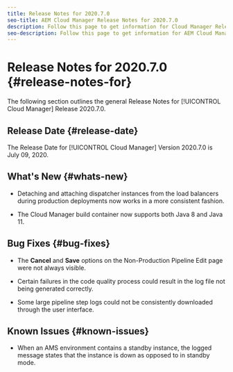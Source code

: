 ```yaml
---
title: Release Notes for 2020.7.0
seo-title: AEM Cloud Manager Release Notes for 2020.7.0
description: Follow this page to get information for Cloud Manager Release 2020.7.0
seo-description: Follow this page to get information for AEM Cloud Manager Release 2020.7.0
---
```

# Release Notes for 2020.7.0 {#release-notes-for}

The following section outlines the general Release Notes for [!UICONTROL Cloud Manager] Release 2020.7.0.

## Release Date {#release-date}

The Release Date for [!UICONTROL Cloud Manager] Version 2020.7.0 is July 09, 2020.

## What's New {#whats-new}

* Detaching and attaching dispatcher instances from the load balancers during production deployments now works in a more consistent fashion.

* The Cloud Manager build container now supports both Java 8 and Java 11.

## Bug Fixes {#bug-fixes}

* The **Cancel** and **Save** options on the Non-Production Pipeline Edit page were not always visible.

* Certain failures in the code quality process could result in the log file not being generated correctly.

* Some large pipeline step logs could not be consistently downloaded through the user interface. 

## Known Issues {#known-issues}

* When an AMS environment contains a standby instance, the logged message states that the instance is down as opposed to in standby mode.
